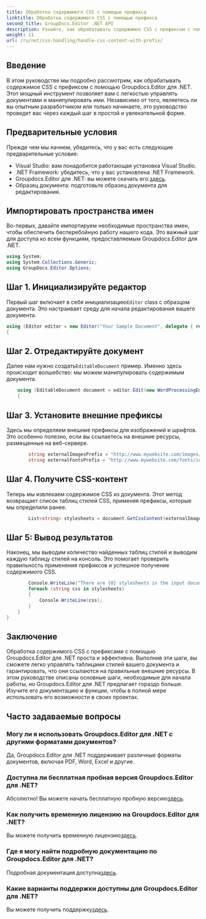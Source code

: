```yaml
---
title: Обработка содержимого CSS с помощью префикса
linktitle: Обработка содержимого CSS с помощью префикса
second_title: GroupDocs.Editor .NET API
description: Узнайте, как обрабатывать содержимое CSS с префиксом с помощью Groupdocs.Editor для .NET, в этом подробном пошаговом руководстве. Идеально подходит для разработчиков всех уровней.
weight: 11
url: /ru/net/css-handling/handle-css-content-with-prefix/
---
```

## Введение
В этом руководстве мы подробно рассмотрим, как обрабатывать содержимое CSS с префиксом с помощью Groupdocs.Editor для .NET. Этот мощный инструмент позволяет вам с легкостью управлять документами и манипулировать ими. Независимо от того, являетесь ли вы опытным разработчиком или только начинаете, это руководство проведет вас через каждый шаг в простой и увлекательной форме.
## Предварительные условия
Прежде чем мы начнем, убедитесь, что у вас есть следующие предварительные условия:
- Visual Studio: вам понадобится работающая установка Visual Studio.
- .NET Framework: убедитесь, что у вас установлена .NET Framework.
-  Groupdocs.Editor для .NET: вы можете скачать его.[здесь](https://releases.groupdocs.com/editor/net/).
- Образец документа: подготовьте образец документа для редактирования.
## Импортировать пространства имен
Во-первых, давайте импортируем необходимые пространства имен, чтобы обеспечить бесперебойную работу нашего кода. Это важный шаг для доступа ко всем функциям, предоставляемым Groupdocs.Editor для .NET.
```csharp
using System;
using System.Collections.Generic;
using GroupDocs.Editor.Options;
```
## Шаг 1. Инициализируйте редактор
 Первый шаг включает в себя инициализацию`Editor` class с образцом документа. Это настраивает среду для начала редактирования вашего документа.
```csharp
using (Editor editor = new Editor("Your Sample Document", delegate { return new WordProcessingLoadOptions(); }))
{
```
## Шаг 2. Отредактируйте документ
Далее нам нужно создать`EditableDocument` пример. Именно здесь происходит волшебство: мы можем манипулировать содержимым документа.
```csharp
    using (EditableDocument document = editor.Edit(new WordProcessingEditOptions()))
    {
```
## Шаг 3. Установите внешние префиксы
Здесь мы определяем внешние префиксы для изображений и шрифтов. Это особенно полезно, если вы ссылаетесь на внешние ресурсы, размещенные на веб-сервере.
```csharp
        string externalImagesPrefix = "http://www.mywebsite.com/images/id=";
        string externalFontsPrefix = "http://www.mywebsite.com/fonts/id=";
```
## Шаг 4. Получите CSS-контент
Теперь мы извлекаем содержимое CSS из документа. Этот метод возвращает список таблиц стилей CSS, применяя префиксы, которые мы определили ранее.
```csharp
        List<string> stylesheets = document.GetCssContent(externalImagesPrefix, externalFontsPrefix);
```
## Шаг 5: Вывод результатов
Наконец, мы выводим количество найденных таблиц стилей и выводим каждую таблицу стилей на консоль. Это помогает проверить правильность применения префиксов и успешное получение содержимого CSS.
```csharp
        Console.WriteLine("There are {0} stylesheets in the input document", stylesheets.Count);
        foreach (string css in stylesheets)
        {
            Console.WriteLine(css);
        }
    }
}
```
## Заключение
Обработка содержимого CSS с префиксами с помощью Groupdocs.Editor для .NET проста и эффективна. Выполнив эти шаги, вы сможете легко управлять таблицами стилей вашего документа и гарантировать, что они ссылаются на правильные внешние ресурсы. В этом руководстве описаны основные шаги, необходимые для начала работы, но Groupdocs.Editor для .NET предлагает гораздо больше. Изучите его документацию и функции, чтобы в полной мере использовать его возможности в своих проектах.
## Часто задаваемые вопросы
### Могу ли я использовать Groupdocs.Editor для .NET с другими форматами документов?
Да, Groupdocs.Editor для .NET поддерживает различные форматы документов, включая PDF, Word, Excel и другие.
### Доступна ли бесплатная пробная версия Groupdocs.Editor для .NET?
 Абсолютно! Вы можете начать бесплатную пробную версию[здесь](https://releases.groupdocs.com/).
### Как получить временную лицензию на Groupdocs.Editor для .NET?
 Вы можете получить временную лицензию[здесь](https://purchase.groupdocs.com/temporary-license/).
### Где я могу найти подробную документацию по Groupdocs.Editor для .NET?
 Подробная документация доступна[здесь](https://tutorials.groupdocs.com/editor/net/).
### Какие варианты поддержки доступны для Groupdocs.Editor для .NET?
 Вы можете получить поддержку[здесь](https://forum.groupdocs.com/c/editor/20).